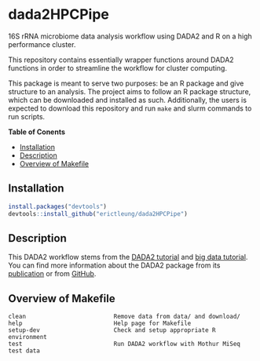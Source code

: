 # dada2HPCPipe

16S rRNA microbiome data analysis workflow using DADA2 and R on a high
performance cluster.

This repository contains essentially wrapper functions around DADA2 functions
in order to streamline the workflow for cluster computing.

This package is meant to serve two purposes: be an R package and give structure
to an analysis. The project aims to follow an R package structure, which can be
downloaded and installed as such. Additionally, the users is expected to
download this repository and run `make` and slurm commands to run scripts.

**Table of Conents**

- [Installation](#installation)
- [Description](#description)
- [Overview of Makefile](#overview-of-makefile)

## Installation

```R
install.packages("devtools")
devtools::install_github("erictleung/dada2HPCPipe")
```

## Description

This DADA2 workflow stems from the [DADA2 tutorial][dada2tut] and [big data
tutorial][dada2big]. You can find more information about the DADA2 package from
its [publication][nature] or from [GitHub][github].

[dada2tut]: http://benjjneb.github.io/dada2/tutorial.html
[dada2big]: http://benjjneb.github.io/dada2/bigdata.html
[nature]: http://dx.doi.org/10.1038/nmeth.3869
[github]: https://github.com/benjjneb/dada2

## Overview of Makefile

```
clean                         Remove data from data/ and download/
help                          Help page for Makefile
setup-dev                     Check and setup appropriate R environment
test                          Run DADA2 workflow with Mothur MiSeq test data
```

